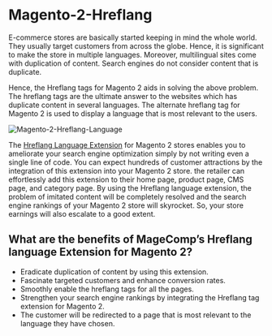 # Magento-2-Hreflang

E-commerce stores are basically started keeping in mind the whole world. They usually target customers from across the globe. Hence, it is significant to make the store in multiple languages. Moreover, multilingual sites come with duplication of content. Search engines do not consider content that is duplicate.

Hence, the Hreflang tags for Magento 2 aids in solving the above problem. The hreflang tags are the ultimate answer to the websites which has duplicate content in several languages. The alternate hreflang tag for Magento 2 is used to display a language that is most relevant to the users.

![Magento-2-Hreflang-Language](https://user-images.githubusercontent.com/84722152/219655057-386bd621-0e24-4e0f-8945-2ac00a807dcd.png)

The [Hreflang Language Extension](https://magecomp.com/magento-2-alternate-hreflang-tags.html) for Magento 2 stores enables you to ameliorate your search engine optimization simply by not writing even a single line of code. You can expect hundreds of customer attractions by the integration of this extension into your Magento 2 store. the retailer can effortlessly add this extension to their home page, product page, CMS page, and category page. By using the Hreflang language extension, the problem of imitated content will be completely resolved and the search engine rankings of your Magento 2 store will skyrocket. So, your store earnings will also escalate to a good extent.

## What are the benefits of MageComp’s Hreflang language Extension for Magento 2?

- Eradicate duplication of content by using this extension.
- Fascinate targeted customers and enhance conversion rates.
- Smoothly enable the hreflang tags for all the pages.
- Strengthen your search engine rankings by integrating the Hreflang tag extension for Magento 2.
- The customer will be redirected to a page that is most relevant to the language they have chosen.
